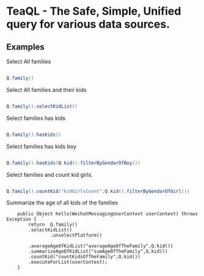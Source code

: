 # TeaQL - The Safe, Simple, Unified query for various data sources.

## Examples

Select All families

```java

Q.family()

```
Select All families and their kids

```java

Q.family().selectKidList()

```

Select families has kids

```java

Q.family().hasKids()

```

Select families has kids boy

```java

Q.family().hasKids(Q.kid().filterByGendarOfBoy())

```

Select families and count kid girls.

```java

Q.family().countKid("kidGirlsCount",Q.kid().filterByGendarOfGirl())

```

Summarize the age of all kids of the families

```
    public Object hello(WechatMessagingUserContext userContext) throws Exception {
        return  Q.family()
		.selectKidList()
                .unselectPlatform()

		.averageAgeOfKidList("averageAgeOfTheFamily",Q.kid())
		.summarizeAgeOfKidList("sumAgeOfTheFamily",Q.kid())
		.countKid("countKidsOfTheFamily",Q.kid())
		.executeForList(userContext);
    }


```


